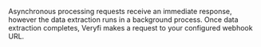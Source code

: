Asynchronous processing requests receive an immediate response, however the data extraction runs in a background process. Once data extraction completes, Veryfi makes a request to your configured webhook URL.